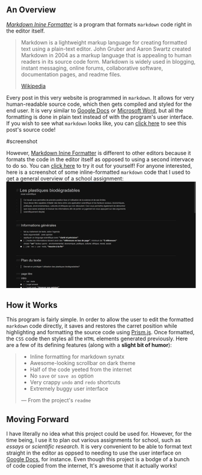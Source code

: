 ## An Overview

_[Markdown Inine Formatter](https://github.com/Bricktech2000/Markdown-Inline-Formatter)_ is a program that formats `markdown` code right in the editor itself.

> Markdown is a lightweight markup language for creating formatted text using a plain-text editor. John Gruber and Aaron Swartz created Markdown in 2004 as a markup language that is appealing to human readers in its source code form. Markdown is widely used in blogging, instant messaging, online forums, collaborative software, documentation pages, and readme files.
>
> [Wikipedia](https://en.wikipedia.org/wiki/Markdown)

Every post in this very website is programmed in `markdown`. It allows for very human-readable source code, which then gets compiled and styled for the end user. It is very similar to [Google Docs](https://www.google.ca/docs/about/) or [Microsoft Word](https://www.microsoft.com/en-ca/microsoft-365/word), but all the formatting is done in plain text instead of with the program's user interface. If you wish to see what `markdown` looks like, you can [click here](./index.md) to see this post's source code!

#screenshot

However, [Markdown Inine Formatter](https://github.com/Bricktech2000/Markdown-Inline-Formatter) is different to other editors because it formats the code in the editor itself as opposed to using a second intervace to do so. You can [click here](./Markdown-Inline-Formatter/index.html) to try it out for yourself! For anyone interested, here is a screenshot of some inline-formatted `markdown` code that I used to get a general overview of a school assignment:
![formatted markdown code for school assignment](./screenshot.png)

## How it Works

This program is fairly simple. In order to allow the user to edit the formatted `markdown` code directly, it saves and restores the carret position while highlighting and formatting the source code using [Prism.js](https://prismjs.com/). Once formatted, the `CSS` code then styles all the `HTML` elements generated previously. Here are a few of its defining features (along with a **slight bit of humor**):

> - Inline formatting for markdown synatx
> - Awesome-looking scrollbar on dark theme
> - Half of the code yeeted from the internet
> - No `save` or `save as` option
> - Very crappy `undo` and `redo` shortcuts
> - Extremely buggy user interface
>
> &mdash; From the project's `readme`

## Moving Forward

I have literally no idea what this project could be used for. However, for the time being, I use it to plan out various assignments for school, such as _essays_ or _scientific research_. It is very convenient to be able to format text straight in the editor as oppsed to needing to use the user interface on [Google Docs](https://www.google.ca/docs/about/), for instance. Even though this project is a bodge of a bunch of code copied from the internet, It's awesome that it actually works!
